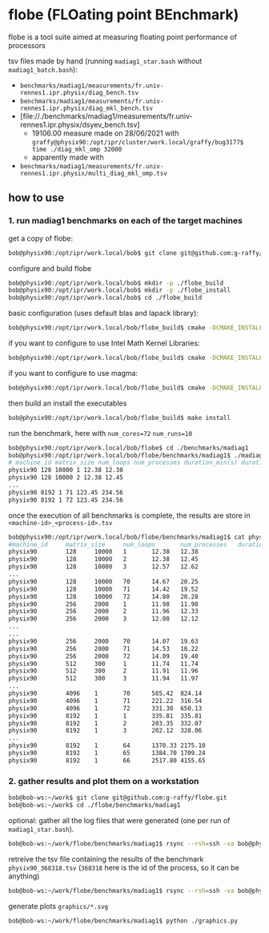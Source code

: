 # flobe (FLOating point BEnchmark)

flobe is a tool suite aimed at measuring floating point performance of processors

tsv files made by hand (running `madiag1_star.bash` without `madiag1_batch.bash`):
- `benchmarks/madiag1/measurements/fr.univ-rennes1.ipr.physix/diag_bench.tsv`
- `benchmarks/madiag1/measurements/fr.univ-rennes1.ipr.physix/diag_mkl_bench.tsv`
- [file://./benchmarks/madiag1/measurements/fr.univ-rennes1.ipr.physix/dsyev_bench.tsv]
	- 19106.00 measure made on 28/06/2021 with `graffy@physix90:/opt/ipr/cluster/work.local/graffy/bug3177$ time ./diag_mkl_omp 32000`
	- apparently made with 
- `benchmarks/madiag1/measurements/fr.univ-rennes1.ipr.physix/multi_diag_mkl_omp.tsv`

## how to use

### 1. run madiag1 benchmarks on each of the target machines

get a copy of flobe:
```sh
bob@physix90:/opt/ipr/work.local/bob$ git clone git@github.com:g-raffy/flobe.git
```

configure and build flobe
```sh
bob@physix90:/opt/ipr/work.local/bob$ mkdir -p ./flobe_build
bob@physix90:/opt/ipr/work.local/bob$ mkdir -p ./flobe_install
bob@physix90:/opt/ipr/work.local/bob$ cd ./flobe_build
``` 

basic configuration (uses default blas and lapack library):
```sh
bob@physix90:/opt/ipr/work.local/bob/flobe_build$ cmake -DCMAKE_INSTALL_PREFIX=~/flobe_install -DUSE_MAGMA=FALSE ../flobe
```

if you want to configure to use Intel Math Kernel Libraries:
```sh
bob@physix90:/opt/ipr/work.local/bob/flobe_build$ cmake -DCMAKE_INSTALL_PREFIX=~/flobe_install -DUSE_MAGMA=FALSE -DBLA_VENDOR=Intel10_64lp ../flobe
```

if you want to configure to use magma:
```sh
bob@physix90:/opt/ipr/work.local/bob/flobe_build$ cmake -DCMAKE_INSTALL_PREFIX=~/flobe_install -DUSE_MAGMA=TRUE -DMAGMA_API=CPU_MEM_API ../flobe
```
then build an install the executables
```sh
bob@physix90:/opt/ipr/work.local/bob/flobe_build$ make install
```


run the benchmark, here with `num_cores=72` `num_runs=10`

```sh
bob@physix90:/opt/ipr/work.local/bob/flobe$ cd ./benchmarks/madiag1
bob@physix90:/opt/ipr/work.local/bob/flobe/benchmarks/madiag1$ ./madiag_batch.bash 72 physix90 10
# machine_id matrix_size num_loops num_processes duration_min(s) duration_max(s)
physix90 128 10000 1 12.38 12.38
physix90 128 10000 2 12.38 12.45
...
physix90 8192 1 71 123.45 234.56
physix90 8192 1 72 123.45 234.56
```

once the execution of all benchmarks is complete, the results are store in `<machine-id>_<process-id>.tsv`
```sh
bob@physix90:/opt/ipr/work.local/bob/flobe/benchmarks/madiag1$ cat physix90_368318.tsv
#machine_id     matrix_size     num_loops       num_processes   duration_min(s) duration_max(s)
physix90        128     10000   1       12.38   12.38
physix90        128     10000   2       12.38   12.45
physix90        128     10000   3       12.57   12.62
...
physix90        128     10000   70      14.67   20.25
physix90        128     10000   71      14.42   19.52
physix90        128     10000   72      14.80   20.28
physix90        256     2000    1       11.98   11.98
physix90        256     2000    2       11.96   12.33
physix90        256     2000    3       12.08   12.12
...
...
physix90        256     2000    70      14.07   19.63
physix90        256     2000    71      14.53   18.22
physix90        256     2000    72      14.09   19.40
physix90        512     300     1       11.74   11.74
physix90        512     300     2       11.91   11.96
physix90        512     300     3       11.94   11.97
...
physix90        4096    1       70      585.42  824.14
physix90        4096    1       71      221.22  316.54
physix90        4096    1       72      331.30  650.13
physix90        8192    1       1       335.81  335.81
physix90        8192    1       2       203.35  332.07
physix90        8192    1       3       202.12  328.06
...
physix90        8192    1       64      1370.33 2175.10
physix90        8192    1       65      1384.70 1709.24
physix90        8192    1       66      2517.80 4155.65
```

### 2. gather results and plot them on a workstation


```sh
bob@bob-ws:~/work$ git clone git@github.com:g-raffy/flobe.git
bob@bob-ws:~/work$ cd ./flobe/benchmarks/madiag1
```

optional: gather all the log files that were generated (one per run of `madiag1_star.bash`).
```sh
bob@bob-ws:~/work/flobe/benchmarks/madiag1$ rsync --rsh=ssh -va bob@physix90.ipr.univ-rennes1.fr:/opt/ipr/work.local/bob/flobe/benchmarks/madiag1/cohab* ./measurements/fr.univ-rennes1.ipr.physix/physix90/
```

retreive the tsv file containing the results of the benchmark `physix90_368318.tsv` (`368318` here is the id of the process, so it can be anything)
```sh
bob@bob-ws:~/work/flobe/benchmarks/madiag1$ rsync --rsh=ssh -va bob@physix90.ipr.univ-rennes1.fr:/opt/ipr/work.local/bob/flobe/benchmarks/madiag1/physix90* ./measurements/fr.univ-rennes1.ipr.physix/physix90/
```

generate plots `graphics/*.svg`
```sh
bob@bob-ws:~/work/flobe/benchmarks/madiag1$ python ./graphics.py
```










